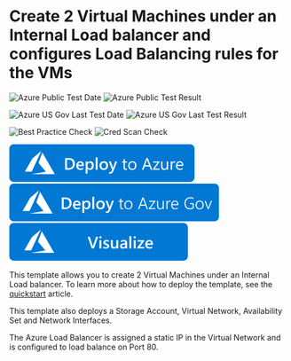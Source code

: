 # Create 2 Virtual Machines under an Internal Load balancer and configures Load Balancing rules for the VMs

![Azure Public Test Date](https://azurequickstartsservice.blob.core.windows.net/badges/quickstarts/microsoft.compute/2-vms-internal-load-balancer/PublicLastTestDate.svg)
![Azure Public Test Result](https://azurequickstartsservice.blob.core.windows.net/badges/quickstarts/microsoft.compute/2-vms-internal-load-balancer/PublicDeployment.svg)

![Azure US Gov Last Test Date](https://azurequickstartsservice.blob.core.windows.net/badges/quickstarts/microsoft.compute/2-vms-internal-load-balancer/FairfaxLastTestDate.svg)
![Azure US Gov Last Test Result](https://azurequickstartsservice.blob.core.windows.net/badges/quickstarts/microsoft.compute/2-vms-internal-load-balancer/FairfaxDeployment.svg)

![Best Practice Check](https://azurequickstartsservice.blob.core.windows.net/badges/quickstarts/microsoft.compute/2-vms-internal-load-balancer/BestPracticeResult.svg)
![Cred Scan Check](https://azurequickstartsservice.blob.core.windows.net/badges/quickstarts/microsoft.compute/2-vms-internal-load-balancer/CredScanResult.svg)

[![Deploy To Azure](https://raw.githubusercontent.com/Azure/azure-quickstart-templates/master/1-CONTRIBUTION-GUIDE/images/deploytoazure.svg?sanitize=true)](https://portal.azure.com/#create/Microsoft.Template/uri/https%3A%2F%2Fraw.githubusercontent.com%2FAzure%2Fazure-quickstart-templates%2Fmaster%2Fquickstarts%2Fmicrosoft.compute%2F2-vms-internal-load-balancer%2Fazuredeploy.json)
[![Deploy To Azure US Gov](https://raw.githubusercontent.com/Azure/azure-quickstart-templates/master/1-CONTRIBUTION-GUIDE/images/deploytoazuregov.svg?sanitize=true)](https://portal.azure.us/#create/Microsoft.Template/uri/https%3A%2F%2Fraw.githubusercontent.com%2FAzure%2Fazure-quickstart-templates%2Fmaster%2Fquickstarts%2Fmicrosoft.compute%2F2-vms-internal-load-balancer%2Fazuredeploy.json)
[![Visualize](https://raw.githubusercontent.com/Azure/azure-quickstart-templates/master/1-CONTRIBUTION-GUIDE/images/visualizebutton.svg?sanitize=true)](http://armviz.io/#/?load=https%3A%2F%2Fraw.githubusercontent.com%2FAzure%2Fazure-quickstart-templates%2Fmaster%2Fquickstarts%2Fmicrosoft.compute%2F2-vms-internal-load-balancer%2Fazuredeploy.json)

This template allows you to create 2 Virtual Machines under an Internal Load balancer. To learn more about how to deploy the template, see the [quickstart](https://docs.microsoft.com/azure/load-balancer/quickstart-load-balancer-standard-internal-template) article.

This template also deploys a Storage Account, Virtual Network, Availability Set and Network Interfaces.

The Azure Load Balancer is assigned a static IP in the Virtual Network and is configured to load balance on Port 80.
